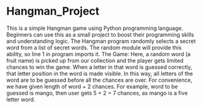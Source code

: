 # Hangman_Project
This is a simple Hangman game using Python programming language. Beginners can use this as a small project to boost their programming skills and understanding logic.  The Hangman program randomly selects a secret word from a list of secret words. The random module will provide this ability, so line 1 in program imports it. The Game: Here, a random word (a fruit name) is picked up from our collection and the player gets limited chances to win the game. When a letter in that word is guessed correctly, that letter position in the word is made visible. In this way, all letters of the word are to be guessed before all the chances are over. For convenience, we have given length of word + 2 chances. For example, word to be guessed is mango, then user gets 5 + 2 = 7 chances, as mango is a five letter word.
